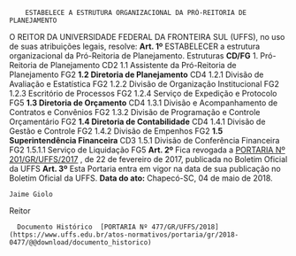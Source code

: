         ESTABELECE A ESTRUTURA ORGANIZACIONAL DA PRÓ-REITORIA DE PLANEJAMENTO  

 O REITOR DA UNIVERSIDADE FEDERAL DA FRONTEIRA SUL (UFFS), no uso de suas atribuições legais, resolve:   **Art. 1º** ESTABELECER a estrutura organizacional da Pró-Reitoria de Planejamento.    Estruturas  **CD/FG**      1. Pró-Reitoria de Planejamento   CD2     1.1 Assistente da Pró-Reitoria de Planejamento   FG2     **1.2 Diretoria de Planejamento**    CD4     1.2.1 Divisão de Avaliação e Estatística   FG2     1.2.2 Divisão de Organização Institucional   FG2     1.2.3 Escritório de Processos   FG2     1.2.4 Serviço de Expedição e Protocolo   FG5     **1.3 Diretoria de Orçamento**    CD4     1.3.1 Divisão e Acompanhamento de Contratos e Convênios   FG2     1.3.2 Divisão de Programação e Controle Orçamentário   FG2     **1.4 Diretoria de Contabilidade**    CD4     1.4.1 Divisão de Gestão e Controle   FG2     1.4.2 Divisão de Empenhos   FG2     **1.5 Superintendência Financeira**    CD3     1.5.1 Divisão de Conferência Financeira   FG2     1.5.1.1 Serviço de Liquidação   FG5       **Art. 2º** Fica revogada a [PORTARIA Nº 201/GR/UFFS/2017](https://www.uffs.edu.br/atos-normativos/portaria/gr/2017-0201)  , de 22 de fevereiro de 2017, publicada no Boletim Oficial da UFFS   **Art. 3º** Esta Portaria entra em vigor na data de sua publicação no Boletim Oficial da UFFS.      **Data do ato:** Chapecó-SC, 04 de maio de 2018.   
 

    Jaime Giolo   
 Reitor 

      Documento Histórico  [PORTARIA Nº 477/GR/UFFS/2018](https://www.uffs.edu.br/atos-normativos/portaria/gr/2018-0477/@@download/documento_historico)     
      